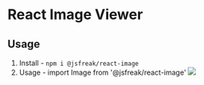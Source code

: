 # React Image Viewer

## Usage

1. Install  - `npm i @jsfreak/react-image`
2. Usage -
        import Image from '@jsfreak/react-image'
        <Image src={url} />



